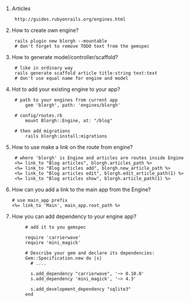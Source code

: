 1. Articles
      
        http://guides.rubyonrails.org/engines.html
2. How to create own engine?
      
        rails plugin new blorgh --mountable
        # don't forget to remove TODO text from the gemspec
        
3. How to generate model/controller/scaffold?
        
        # like in ordinary way
        rails generate scaffold article title:string text:text
        # don't use equal name for engine and model
3. Hot to add your existing engine to your app?
        
        # path to your engines from current app
            gem 'blorgh', path: 'engines/blorgh'
        
        # config/routes.rb
            mount Blorgh::Engine, at: "/blog"  
        
        # then add migrations
            rails blorgh:install:migrations
5. How to use make a link on the route from engine?
        
        # where 'blorgh' is Engine and articles are routes inside Engine
        <%= link_to "Blog articles", blorgh.articles_path %>
        <%= link_to "Blog articles add", blorgh.new_article_path %>
        <%= link_to "Blog articles edit", blorgh.edit_article_path(1) %>
        <%= link_to "Blog articles show", blorgh.article_path(1) %>
        
6. How can you add a link to the main app from the Engine?
      
       # use main_app prefix
       <%= link_to 'Main', main_app.root_path %>
7. How you can add dependency to your engine app?
      
            # add it to you gemspec
            
            require 'carrierwave'
            require 'mini_magick'

            # Describe your gem and declare its dependencies:
            Gem::Specification.new do |s|
              # ....

              s.add_dependency "carrierwave", '~> 0.10.0'
              s.add_dependency 'mini_magick', '~> 4.3'

              s.add_development_dependency "sqlite3"
            end
